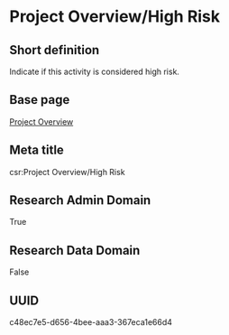 # Project Overview/High Risk
## Short definition
Indicate if this activity is considered high risk.
## Base page
[Project Overview](https://github.com/EuroCRIS/CASRAI-Dictionairies/blob/main/Objects/Project%20Overview.md)
## Meta title
csr:Project Overview/High Risk
## Research Admin Domain
True
## Research Data Domain
False
## UUID
c48ec7e5-d656-4bee-aaa3-367eca1e66d4
